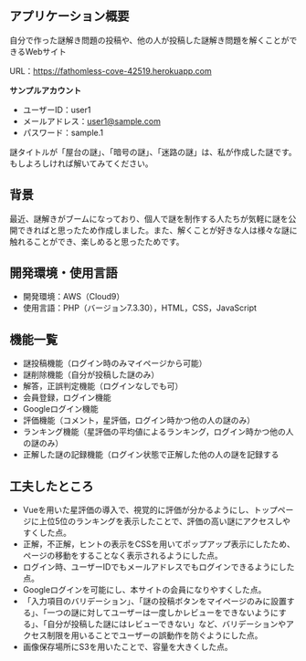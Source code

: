 ## アプリケーション概要

自分で作った謎解き問題の投稿や、他の人が投稿した謎解き問題を解くことができるWebサイト

URL：https://fathomless-cove-42519.herokuapp.com

**サンプルアカウント**
- ユーザーID：user1
- メールアドレス：user1@sample.com
- パスワード：sample.1

謎タイトルが「屋台の謎」、「暗号の謎」、「迷路の謎」は、私が作成した謎です。もしよろしければ解いてみてください。

## 背景

最近、謎解きがブームになっており、個人で謎を制作する人たちが気軽に謎を公開できればと思ったため作成しました。また、解くことが好きな人は様々な謎に触れることができ、楽しめると思ったためです。

## 開発環境・使用言語

- 開発環境：AWS（Cloud9）
- 使用言語：PHP（バージョン7.3.30），HTML，CSS，JavaScript


## 機能一覧

- 謎投稿機能（ログイン時のみマイページから可能）
- 謎削除機能（自分が投稿した謎のみ）
- 解答，正誤判定機能（ログインなしでも可）
- 会員登録，ログイン機能
- Googleログイン機能
- 評価機能（コメント，星評価，ログイン時かつ他の人の謎のみ）
- ランキング機能（星評価の平均値によるランキング，ログイン時かつ他の人の謎のみ）
- 正解した謎の記録機能（ログイン状態で正解した他の人の謎を記録する

## 工夫したところ

 - Vueを用いた星評価の導入で、視覚的に評価が分かるようにし、トップページに上位5位のランキングを表示したことで、評価の高い謎にアクセスしやすくした点。
 - 正解，不正解，ヒントの表示をCSSを用いてポップアップ表示にしたため、ページの移動をすることなく表示されるようにした点。
 - ログイン時、ユーザーIDでもメールアドレスでもログインできるようにした点。
 - Googleログインを可能にし、本サイトの会員になりやすくした点。
 - 「入力項目のバリデーション」、「謎の投稿ボタンをマイページのみに設置する」、「一つの謎に対してユーザーは一度しかレビューをできないようにする」、「自分が投稿した謎にはレビューできない」など、バリデーションやアクセス制限を用いることでユーザーの誤動作を防ぐようにした点。
 - 画像保存場所にS3を用いたことで、容量を大きくした点。


